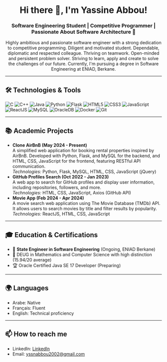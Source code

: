 <h1 align="center">Hi there 👋, I'm Yassine Abbou!</h1>

<h3 align="center">Software Engineering Student | Competitive Programmer | Passionate About Software Architecture 🚀</h3>

<p align="center">
  Highly ambitious and passionate software engineer with a strong dedication to competitive programming. Diligent and motivated student. Dependable, diplomatic and respected colleague.   
  Thriving on teamwork. Open-minded and persistent problem solver. Striving to learn, apply and create to solve the challenges of our future.
  Currently, I'm pursuing a degree in Software Engineering at ENIAD, Berkane.
</p>

<hr>

<h2>🛠️ Technologies & Tools</h2>
<p>
  <img src="https://img.shields.io/badge/C-00599C?style=for-the-badge&logo=c&logoColor=white" alt="C">
  <img src="https://img.shields.io/badge/C++-00599C?style=for-the-badge&logo=cplusplus&logoColor=white" alt="C++">
  <img src="https://img.shields.io/badge/Java-ED8B00?style=for-the-badge&logo=java&logoColor=white" alt="Java">
  <img src="https://img.shields.io/badge/Python-3776AB?style=for-the-badge&logo=python&logoColor=white" alt="Python">
  <img src="https://img.shields.io/badge/Flask-000000?style=for-the-badge&logo=flask&logoColor=white" alt="Flask">
  <img src="https://img.shields.io/badge/HTML5-E34F26?style=for-the-badge&logo=html5&logoColor=white" alt="HTML5">
  <img src="https://img.shields.io/badge/CSS3-1572B6?style=for-the-badge&logo=css3&logoColor=white" alt="CSS3">
  <img src="https://img.shields.io/badge/JavaScript-F7DF1E?style=for-the-badge&logo=javascript&logoColor=black" alt="JavaScript">
  <img src="https://img.shields.io/badge/ReactJS-61DAFB?style=for-the-badge&logo=react&logoColor=black" alt="ReactJS">
  <img src="https://img.shields.io/badge/MySQL-4479A1?style=for-the-badge&logo=mysql&logoColor=white" alt="MySQL">
  <img src="https://img.shields.io/badge/OracleDB-F80000?style=for-the-badge&logo=oracle&logoColor=white" alt="OracleDB">
  <img src="https://img.shields.io/badge/Docker-2496ED?style=for-the-badge&logo=docker&logoColor=white" alt="Docker">
  <img src="https://img.shields.io/badge/Git-F05032?style=for-the-badge&logo=git&logoColor=white" alt="Git">
</p>

<hr>

<h2>📚 Academic Projects</h2>

<ul>
  <li>
    <strong>Clone AirBnB (May 2024 - Present)</strong><br>
    A simplified web application for booking rental properties inspired by AirBnB. Developed with Python, Flask, and MySQL for the backend, and HTML, CSS, JavaScript for the frontend, featuring RESTful API communication.<br>
    <em>Technologies:</em> Python, Flask, MySQL, HTML, CSS, JavaScript (jQuery)
  </li>
  <li>
    <strong>GitHub Profiles Search (Oct 2022 - Jan 2023)</strong><br>
    A web app to search for GitHub profiles and display user information, including repositories, followers, and more.<br>
    <em>Technologies:</em> HTML, CSS, JavaScript, Axios (GitHub API)
  </li>
  <li>
    <strong>Movie App (Feb 2024 - Apr 2024)</strong><br>
    A movie search web application using The Movie Database (TMDb) API. It allows users to search movies by title and filter results by popularity.<br>
    <em>Technologies:</em> ReactJS, HTML, CSS, JavaScript
  </li>
</ul>

<hr>

<h2>🎓 Education & Certifications</h2>
<ul>
  <li>📖 <strong>State Engineer in Software Engineering</strong> (Ongoing, ENIAD Berkane)</li>
  <li>📜 DEUG in Mathematics and Computer Science with high distinction (15.94/20 average)</li>
  <li>🏆 Oracle Certified Java SE 17 Developer (Preparing)</li>
</ul>

<hr>

<h2>🌍 Languages</h2>
<ul>
  <li>Arabe: Native</li>
  <li>Français: Fluent</li>
  <li>English: Technical proficiency</li>
</ul>

<hr>

<h2>📫 How to reach me</h2>
<ul>
  <li>LinkedIn: <a href="https://www.linkedin.com/in/yassine-abbou-21a47024a/">LinkedIn</a></li>
  <li>Email: <a href="mailto:yssnabbou2002@gmail.com">yssnabbou2002@gmail.com</a></li>
</ul>
